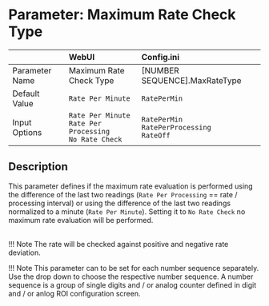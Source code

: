 # Parameter: Maximum Rate Check Type

|                   | WebUI               | Config.ini
|:---               |:---                 |:----
| Parameter Name    | Maximum Rate Check Type | [NUMBER SEQUENCE].MaxRateType
| Default Value     | `Rate Per Minute`   | `RatePerMin`
| Input Options     | `Rate Per Minute`<br>`Rate Per Processing`<br>`No Rate Check`| `RatePerMin`<br>`RatePerProcessing`<br>`RateOff`


## Description

This parameter defines if the maximum rate evaluation is performed using the difference of the last two readings 
(`Rate Per Processing` == rate / processing interval) or using the difference of the last two readings normalized 
to a minute (`Rate Per Minute`). Setting it to `No Rate Check` no maximum rate evaluation will be performed.<br><br> 


!!! Note
    The rate will be checked against positive and negative rate deviation.

!!! Note
    This parameter can to be set for each number sequence separately.
    Use the drop down to choose the respective number sequence. 
    A number sequence is a group of single digits and / or analog counter defined in digit and / or anlog ROI configuration screen.
